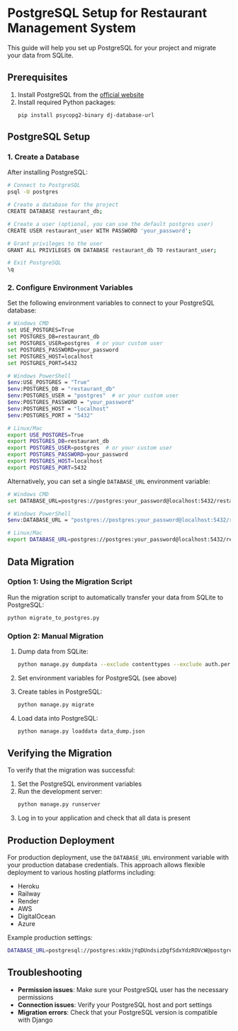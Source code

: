 # PostgreSQL Setup for Restaurant Management System

This guide will help you set up PostgreSQL for your project and migrate your data from SQLite.

## Prerequisites

1. Install PostgreSQL from the [official website](https://www.postgresql.org/download/)
2. Install required Python packages:
   ```
   pip install psycopg2-binary dj-database-url
   ```

## PostgreSQL Setup

### 1. Create a Database

After installing PostgreSQL:

```bash
# Connect to PostgreSQL
psql -U postgres

# Create a database for the project
CREATE DATABASE restaurant_db;

# Create a user (optional, you can use the default postgres user)
CREATE USER restaurant_user WITH PASSWORD 'your_password';

# Grant privileges to the user
GRANT ALL PRIVILEGES ON DATABASE restaurant_db TO restaurant_user;

# Exit PostgreSQL
\q
```

### 2. Configure Environment Variables

Set the following environment variables to connect to your PostgreSQL database:

```bash
# Windows CMD
set USE_POSTGRES=True
set POSTGRES_DB=restaurant_db
set POSTGRES_USER=postgres  # or your custom user
set POSTGRES_PASSWORD=your_password
set POSTGRES_HOST=localhost
set POSTGRES_PORT=5432

# Windows PowerShell
$env:USE_POSTGRES = "True"
$env:POSTGRES_DB = "restaurant_db"
$env:POSTGRES_USER = "postgres"  # or your custom user
$env:POSTGRES_PASSWORD = "your_password"
$env:POSTGRES_HOST = "localhost"
$env:POSTGRES_PORT = "5432"

# Linux/Mac
export USE_POSTGRES=True
export POSTGRES_DB=restaurant_db
export POSTGRES_USER=postgres  # or your custom user
export POSTGRES_PASSWORD=your_password
export POSTGRES_HOST=localhost
export POSTGRES_PORT=5432
```

Alternatively, you can set a single `DATABASE_URL` environment variable:

```bash
# Windows CMD
set DATABASE_URL=postgres://postgres:your_password@localhost:5432/restaurant_db

# Windows PowerShell
$env:DATABASE_URL = "postgres://postgres:your_password@localhost:5432/restaurant_db"

# Linux/Mac
export DATABASE_URL=postgres://postgres:your_password@localhost:5432/restaurant_db
```

## Data Migration

### Option 1: Using the Migration Script

Run the migration script to automatically transfer your data from SQLite to PostgreSQL:

```bash
python migrate_to_postgres.py
```

### Option 2: Manual Migration

1. Dump data from SQLite:
   ```bash
   python manage.py dumpdata --exclude contenttypes --exclude auth.permission --output data_dump.json
   ```

2. Set environment variables for PostgreSQL (see above)

3. Create tables in PostgreSQL:
   ```bash
   python manage.py migrate
   ```

4. Load data into PostgreSQL:
   ```bash
   python manage.py loaddata data_dump.json
   ```

## Verifying the Migration

To verify that the migration was successful:

1. Set the PostgreSQL environment variables
2. Run the development server:
   ```bash
   python manage.py runserver
   ```
3. Log in to your application and check that all data is present

## Production Deployment

For production deployment, use the `DATABASE_URL` environment variable with your production database credentials. This approach allows flexible deployment to various hosting platforms including:

- Heroku
- Railway
- Render
- AWS
- DigitalOcean
- Azure

Example production settings:

```bash
DATABASE_URL=postgresql://postgres:xkUxjYqDUndsizDgfSdxYdzROVcW@postgres.railway.internal:5432/railway
```

## Troubleshooting

- **Permission issues**: Make sure your PostgreSQL user has the necessary permissions
- **Connection issues**: Verify your PostgreSQL host and port settings
- **Migration errors**: Check that your PostgreSQL version is compatible with Django 